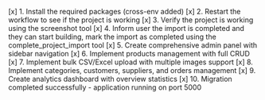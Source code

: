 [x] 1. Install the required packages (cross-env added)
[x] 2. Restart the workflow to see if the project is working
[x] 3. Verify the project is working using the screenshot tool
[x] 4. Inform user the import is completed and they can start building, mark the import as completed using the complete_project_import tool
[x] 5. Create comprehensive admin panel with sidebar navigation
[x] 6. Implement products management with full CRUD
[x] 7. Implement bulk CSV/Excel upload with multiple images support
[x] 8. Implement categories, customers, suppliers, and orders management
[x] 9. Create analytics dashboard with overview statistics
[x] 10. Migration completed successfully - application running on port 5000
